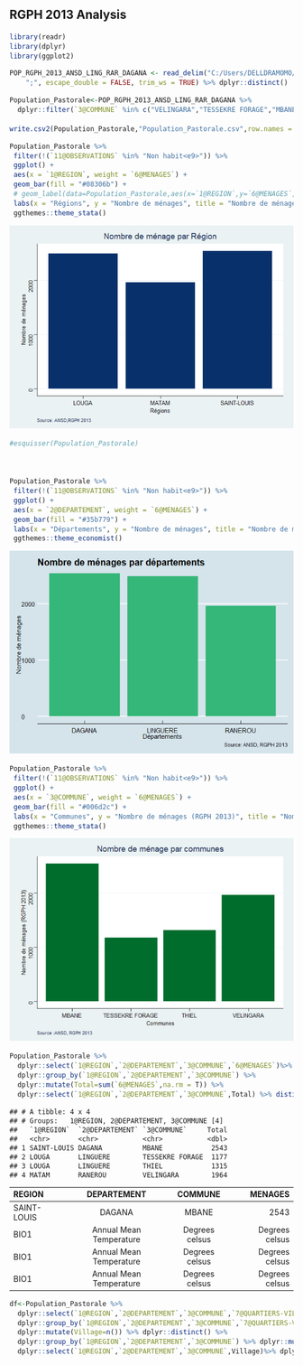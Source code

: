 RGPH 2013 Analysis
------------------

``` r
library(readr)
library(dplyr)
library(ggplot2)
```

``` r
POP_RGPH_2013_ANSD_LING_RAR_DAGANA <- read_delim("C:/Users/DELLDRAMOMO/Desktop/ISRA-RNU/Project datasets/data/RGPH 2013 ANSD/POP(RGPH 2013 ANSD)_LING_RAR_DAGANA.csv", 
    ";", escape_double = FALSE, trim_ws = TRUE) %>% dplyr::distinct()
```

``` r
Population_Pastorale<-POP_RGPH_2013_ANSD_LING_RAR_DAGANA %>% 
  dplyr::filter(`3@COMMUNE` %in% c("VELINGARA","TESSEKRE FORAGE","MBANE","THIEL"))

write.csv2(Population_Pastorale,"Population_Pastorale.csv",row.names = F)
```

``` r
Population_Pastorale %>%
 filter(!(`11@OBSERVATIONS` %in% "Non habit<e9>")) %>%
 ggplot() +
 aes(x = `1@REGION`, weight = `6@MENAGES`) +
 geom_bar(fill = "#08306b") +
 # geom_label(data=Population_Pastorale,aes(x=`1@REGION`,y=`6@MENAGES`, label=paste0(round(`6@MENAGES`,0),"")),size=2)+
 labs(x = "Régions", y = "Nombre de ménages", title = "Nombre de ménage par Région", caption = "Source: ANSD,RGPH 2013") +
 ggthemes::theme_stata()
```

![](analysis_files/figure-markdown_github/region-1.png)

``` r
#esquisser(Population_Pastorale)



Population_Pastorale %>%
 filter(!(`11@OBSERVATIONS` %in% "Non habit<e9>")) %>%
 ggplot() +
 aes(x = `2@DEPARTEMENT`, weight = `6@MENAGES`) +
 geom_bar(fill = "#35b779") +
 labs(x = "Départements", y = "Nombre de ménages", title = "Nombre de ménages par départements", caption = "Source: ANSD, RGPH 2013") +
 ggthemes::theme_economist()
```

![](analysis_files/figure-markdown_github/departement-1.png)

``` r
Population_Pastorale %>%
 filter(!(`11@OBSERVATIONS` %in% "Non habit<e9>")) %>%
 ggplot() +
 aes(x = `3@COMMUNE`, weight = `6@MENAGES`) +
 geom_bar(fill = "#006d2c") +
 labs(x = "Communes", y = "Nombre de ménages (RGPH 2013)", title = "Nombre de ménage par communes", caption = "Source :ANSD, RGPH 2013") +
 ggthemes::theme_stata()
```

![](analysis_files/figure-markdown_github/commune-1.png)

``` r
Population_Pastorale %>% 
  dplyr::select(`1@REGION`,`2@DEPARTEMENT`,`3@COMMUNE`,`6@MENAGES`)%>% 
  dplyr::group_by(`1@REGION`,`2@DEPARTEMENT`,`3@COMMUNE`) %>% 
  dplyr::mutate(Total=sum(`6@MENAGES`,na.rm = T)) %>% 
  dplyr::select(`1@REGION`,`2@DEPARTEMENT`,`3@COMMUNE`,Total) %>% distinct()
```

    ## # A tibble: 4 x 4
    ## # Groups:   1@REGION, 2@DEPARTEMENT, 3@COMMUNE [4]
    ##   `1@REGION`  `2@DEPARTEMENT` `3@COMMUNE`     Total
    ##   <chr>       <chr>           <chr>           <dbl>
    ## 1 SAINT-LOUIS DAGANA          MBANE            2543
    ## 2 LOUGA       LINGUERE        TESSEKRE FORAGE  1177
    ## 3 LOUGA       LINGUERE        THIEL            1315
    ## 4 MATAM       RANEROU         VELINGARA        1964

| REGION      |       DEPARTEMENT       |    COMMUNE     |        MENAGES |
|:------------|:-----------------------:|:--------------:|---------------:|
| SAINT-LOUIS |         DAGANA          |     MBANE      |           2543 |
| BIO1        | Annual Mean Temperature | Degrees celsus | Degrees celsus |
| BIO1        | Annual Mean Temperature | Degrees celsus | Degrees celsus |
| BIO1        | Annual Mean Temperature | Degrees celsus | Degrees celsus |

``` r
df<-Population_Pastorale %>% 
  dplyr::select(`1@REGION`,`2@DEPARTEMENT`,`3@COMMUNE`,`7@QUARTIERS-VILLAGES`)%>% 
  dplyr::group_by(`1@REGION`,`2@DEPARTEMENT`,`3@COMMUNE`,`7@QUARTIERS-VILLAGES`) %>% 
  dplyr::mutate(Village=n()) %>% dplyr::distinct() %>% 
  dplyr::group_by(`1@REGION`,`2@DEPARTEMENT`,`3@COMMUNE`) %>% dplyr::mutate(Village=sum(Village,na.rm = T))  %>% 
  dplyr::select(`1@REGION`,`2@DEPARTEMENT`,`3@COMMUNE`,Village)%>% dplyr::distinct()
```
